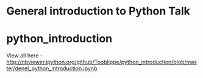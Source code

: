 # General introduction to Python Talk


# python_introduction


View all here - http://nbviewer.ipython.org/github/Tooblippe/python_introduction/blob/master/denel_python_introduction.ipynb


